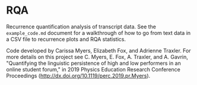 # RQA

Recurrence quantification analysis of transcript data. See the `example_code.md` document for a walkthrough of how to go from text data in a CSV file to recurrence plots and RQA statistics. 

Code developed by Carissa Myers, Elizabeth Fox, and Adrienne Traxler. For more details on this project see C. Myers, E. Fox, A. Traxler, and A. Gavrin, "Quantifying the linguistic persistence of high and low performers in an online student forum," in 2019 Physics Education Research Conference Proceedings (http://dx.doi.org/10.1119/perc.2019.pr.Myers).
